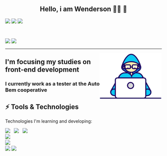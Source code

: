 <h2 align="center">Hello, i am Wenderson 👨‍💻 🌱</h2>

[<img src="https://badges.pufler.dev/visits/wenderson-me/wenderson-me?style=for-the-badge&color=teal"/>](#)
[<img src="https://badges.pufler.dev/repos/wenderson-me?style=for-the-badge&color=teal"/>](#)
[<img src="https://badges.pufler.dev/years/wenderson-me?style=for-the-badge&color=teal"/>](#)

<br/>

[<img src="https://img.shields.io/badge/%F0%9F%A7%A1-Programming-blue?style=for-the-badge&color=orange"/>](#)
[<img src="https://img.shields.io/badge/%F0%9F%92%9C-Anime-blue?style=for-the-badge&color=purple"/>](#)

----
<img src="./assets/Developer.gif" align="right" heigth="150" width="200" />


<h2>I'm focusing my studies on front-end development</h2>
<h3>I currently work as a tester at the Auto Bem cooperative</h3>


## ⚡ Tools & Technologies

Technologies I'm learning and developing:

<p>
   <img src="https://img.shields.io/badge/javascript%20-%23F7DF1E.svg?&style=for-the-badge&logo=javascript&logoColor=white" />&nbsp;&nbsp;
   <img src="https://img.shields.io/badge/html5%20-%23e34f26.svg?&style=for-the-badge&logo=html5&logoColor=white" />&nbsp;&nbsp;
   <img src="https://img.shields.io/badge/css3%20-%231572B6.svg?&style=for-the-badge&logo=css3&logoColor=white" />&nbsp;&nbsp;
   <br>
	<img src="https://img.shields.io/badge/angular%20-%23e34f26.svg?&style=for-the-badge&logo=angular&logoColor=white" />&nbsp;&nbsp;&nbsp;
   <br>
   <img src="https://img.shields.io/badge/node.js%20-%23339933.svg?&style=for-the-badge&logo=node.js&logoColor=white" />&nbsp;&nbsp;&nbsp;
   <br>
   <img src="https://img.shields.io/badge/-Git-black?style=flat-square&logo=git&link=https://github.com/wenderson-me">
   <img src="https://img.shields.io/badge/-GitHub-181717?style=flat-square&logo=github&link=https://github.com/wenderson-me">
</p>
